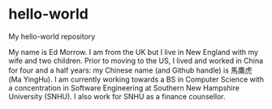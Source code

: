 # hello-world
My hello-world repository

My name is Ed Morrow. I am from the UK but I live in New England with my wife and two children. Prior to moving to the US, I lived and worked in China for four and a half years: my Chinese name (and Github handle) is 馬鷹虎 (Ma YingHu). I am currently working towards a BS in Computer Science with a concentration in Software Engineering at Southern New Hampshire University (SNHU). I also work for SNHU as a finance counsellor.
